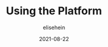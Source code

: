 ---
author: elisehein
date: 2021-08-22
tags:
  - web-platform
  - development
  - meta
target_url: https://elisehe.in/2021/08/22/using-the-platform
title: Using the Platform
---